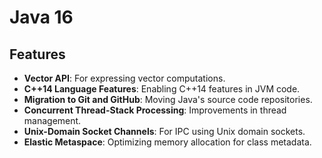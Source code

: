 # Java 16


## Features

- **Vector API**: For expressing vector computations.
- **C++14 Language Features**: Enabling C++14 features in JVM code.
- **Migration to Git and GitHub**: Moving Java's source code repositories.
- **Concurrent Thread-Stack Processing**: Improvements in thread management.
- **Unix-Domain Socket Channels**: For IPC using Unix domain sockets.
- **Elastic Metaspace**: Optimizing memory allocation for class metadata.
